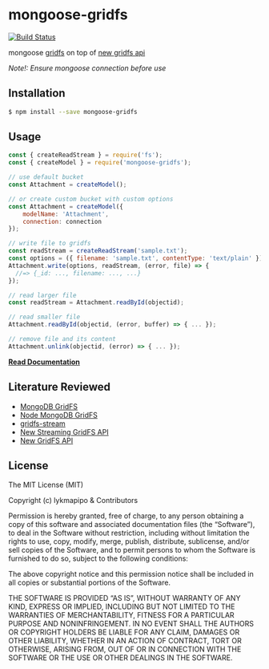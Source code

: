 mongoose-gridfs
===============

[![Build Status](https://travis-ci.org/lykmapipo/mongoose-gridfs.svg?branch=master)](https://travis-ci.org/lykmapipo/mongoose-gridfs)

mongoose [gridfs](https://docs.mongodb.com/manual/core/gridfs/) on top of [new gridfs api](http://mongodb.github.io/node-mongodb-native/3.1/tutorials/gridfs/)

*Note!: Ensure mongoose connection before use*

## Installation
```sh
$ npm install --save mongoose-gridfs
```

## Usage
```js
const { createReadStream } = require('fs');
const { createModel } = require('mongoose-gridfs');

// use default bucket
const Attachment = createModel();

// or create custom bucket with custom options
const Attachment = createModel({
    modelName: 'Attachment',
    connection: connection
});

// write file to gridfs
const readStream = createReadStream('sample.txt');
const options = ({ filename: 'sample.txt', contentType: 'text/plain' });
Attachment.write(options, readStream, (error, file) => {
  //=> {_id: ..., filename: ..., ...}
});

// read larger file
const readStream = Attachment.readById(objectid);

// read smaller file
Attachment.readById(objectid, (error, buffer) => { ... });

// remove file and its content
Attachment.unlink(objectid, (error) => { ... });
```


**[Read Documentation](DOCUMENTATION.md)**


## Literature Reviewed
- [MongoDB GridFS](https://docs.mongodb.org/manual/core/gridfs/)
- [Node MongoDB GridFS](http://mongodb.github.io/node-mongodb-native/3.1/tutorials/gridfs/)
- [gridfs-stream](https://github.com/aheckmann/gridfs-stream)
- [New Streaming GridFS API](https://thecodebarbarian.com/mongodb-gridfs-stream)
- [New GridFS API](http://mongodb.github.io/node-mongodb-native/3.1/tutorials/gridfs/streaming/)

## License

The MIT License (MIT)

Copyright (c) lykmapipo & Contributors

Permission is hereby granted, free of charge, to any person obtaining a copy of this software and associated documentation files (the “Software”), to deal in the Software without restriction, including without limitation the rights to use, copy, modify, merge, publish, distribute, sublicense, and/or sell copies of the Software, and to permit persons to whom the Software is furnished to do so, subject to the following conditions:

The above copyright notice and this permission notice shall be included in all copies or substantial portions of the Software.

THE SOFTWARE IS PROVIDED “AS IS”, WITHOUT WARRANTY OF ANY KIND, EXPRESS OR IMPLIED, INCLUDING BUT NOT LIMITED TO THE WARRANTIES OF MERCHANTABILITY, FITNESS FOR A PARTICULAR PURPOSE AND NONINFRINGEMENT. IN NO EVENT SHALL THE AUTHORS OR COPYRIGHT HOLDERS BE LIABLE FOR ANY CLAIM, DAMAGES OR OTHER LIABILITY, WHETHER IN AN ACTION OF CONTRACT, TORT OR OTHERWISE, ARISING FROM, OUT OF OR IN CONNECTION WITH THE SOFTWARE OR THE USE OR OTHER DEALINGS IN THE SOFTWARE. 
